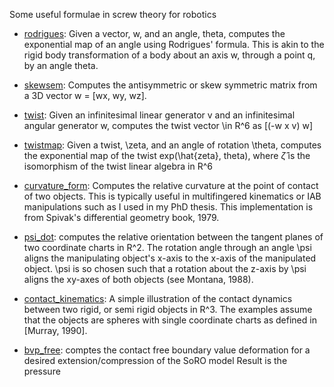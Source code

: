 Some useful formulae in screw theory for robotics

+ [rodrigues](/rodrigues.m): Given a vector, w, and an angle, theta, computes the exponential map of an angle using Rodrigues' formula. This is akin to the rigid body transformation of a body about an axis w, through a point q, by an angle theta.

+ [skewsem](skewsem.m): Computes the antisymmetric or skew symmetric matrix from a 3D vector w = [wx, wy, wz].

+ [twist](/twist.m): Given an infinitesimal linear generator v and an infinitesimal angular generator w, computes the twist vector \in R^6 as [(-w x v) w]

+ [twistmap](/twistmap.m): Given a twist, \zeta, and an angle of rotation \theta, computes the exponential map of the twist exp(\hat{zeta}, theta), where $\hat{\zeta}$ is the isomorphism of the twist linear algebra in R^6

+ [curvature_form](/curvature_form.m): Computes the relative curvature at the point of contact of two objects. This is typically useful in multifingered kinematics or IAB manipulations such as I used in my PhD thesis. This implementation is from Spivak's differential geometry book, 1979.

+ [psi_dot](/psi_dot.m): computes the relative orientation between the tangent planes of two coordinate charts in R^2. The rotation angle through an angle \psi aligns the manipulating object's x-axis to the x-axis of the manipulated object. \psi is so chosen such that a rotation about the z-axis by \psi aligns the xy-axes of both objects (see Montana, 1988).

+ [contact_kinematics](/contact_kinematics.m): A simple illustration of the contact dynamics between two rigid, or semi rigid objects in R^3. The examples assume that the objects are spheres with single coordinate charts as defined in [Murray, 1990].

+ [bvp_free](/bvp_free.m): comptes the contact free boundary value deformation for a desired extension/compression of the SoRO model
  Result is the pressure